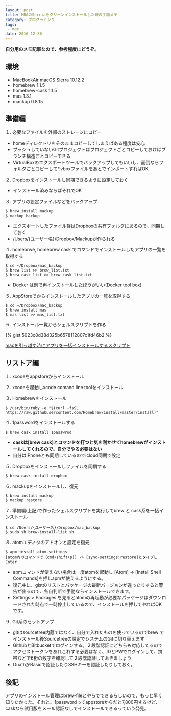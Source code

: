 ```yaml
---
layout: post
title: MBAのSerriaをクリーンインストールした時の手順メモ
category: プログラミング
tags:
 - mac
date: 2016-12-30
---
```

**自分用のメモ記事なので、参考程度にどうぞ。**

## 環境

* MacBookAir macOS Sierra 10.12.2
* homebrew 1.1.5
* homebrew-cask 1.1.5
* mas 1.3.1
* mackup 0.8.15

## 準備編

１.  必要なファイルを外部のストレージにコピー

* homeディレクトリをそのままコピーしてしまえばある程度は安心
* プッシュしていないGitプロジェクトはプロジェクトごとコピーしておけばブランチ構造ごとコピーできる
* VirtualBoxのエクスポートツールでバックアップしてもいいし、面倒ならフォルダごとコピーして*.vboxファイルをあとでインポートすればOK

２. Dropboxをインストールし同期できるように設定しておく

* インストール済みならばそれでOK

３. アプリの設定ファイルなどをバックアップ

```
$ brew install mackup
$ mackup backup
```

* エクスポートしたファイル群はDropboxの共有フォルダにあるので、同期しておく
* /Users/{ユーザー名}/Dropbox/Mackupが作られる

４. homebrwe, homebrew cask でコマンドでインストールしたアプリの一覧を取得する
     

```
$ cd ~/Dropbox/mac_backup
$ brew list >> brew_list.txt
$ brew cask list >> brew_cask_list.txt
```

* Docker は別で再インストールしたほうがいい(Docker tool box)

５. AppStoreでからインストールしたアプリの一覧を取得する

```
$ cd ~/Dropbox/mac_backup
$ brew install mas
$ mas list >> mas_list.txt 
```

６. インストール一覧からシェルスクリプトを作る

{% gist 5023c8d38d325b6578112807c1fd46b2 %}

[macを引っ越す時にアプリを一括インストールするスクリプト](https://gist.github.com/5023c8d38d325b6578112807c1fd46b2)

## リストア編

１.  xcodeをappstoreからインストール

２. xcodeを起動しxcode comand line toolをインストール

３. Homebrewをインストール

```
$ /usr/bin/ruby -e "$(curl -fsSL https://raw.githubusercontent.com/Homebrew/install/master/install)"
```

４. 1passwordをインストールする

```
$ brew cask install 1passwrod
```

* **caskは\[brew cask]とコマンドを打つと気を利かせてhomebrewがインストールしてくれるので、自分でやる必要はない**
* 自分はiPhoneとも同期しているのでicloud同期で設定

５. Dropboxをインストールしファイルを同期する

```
$ brew cask install dropbox
```

６. mackupをインストールし、復元

```
$ brew install mackup
$ mackup restore
```

７. 準備編(上記)で作ったシェルスクリプトを実行してbrew と cask系を一括インストール

```
$ cd /Users/{ユーザー名}/Dropbox/mac_backup
$ sudo sh brew-install-list.sh
```

８. atomエディタのアドオンと設定を復元

```
$ apm install atom-settings
[atom内のコマンドで（cmd+shift+p)] -> [sync-settings:restore]とタイプしEnter
```

* apmコマンドが使えない場合は一度atomを起動し \[Atom] -> \[Install Shell Commands]を押しapmが使えるようにする。 
* 復元中に、gistのリストとパッケージの最新バージョンが違ったりすると警告が出るので、各自判断で手動ならインストールできます。
* Settings > Packages を見るとatomの再起動が必要なパッケージはダウンロードされた時点で一時停止しているので、インストールを押してやればOKです。

９. Git系のセットアップ

* gitはsourcetree内蔵ではなく、自分で入れたものを使っているのでbrew でインストール後Sourcetreeの設定でシステムのGitに切り替えます
* GithubとBitbucketでログインする。２段階認証にどちらも対応してるのでアクセストークンをあれこれする必要はなく、IDとPWでログインして、携帯などで6桁の数字を確認して２段階認証しておきましょう
* OuathかBasicで認証したりSSHキーを認証したりしておく。

## 後記

アプリのインストール管理はbrew-fileとやらでできるらしいので、もっと早く知りたかった。それと、1passwordってappstoreからだと7,800円するけど、caskなら試用版をメール認証なしでインストールできるっていう発見。
